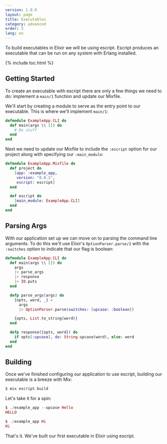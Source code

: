 ```yaml
---
version: 1.0.0
layout: page
title: Executables
category: advanced
order: 3
lang: en
---
```


To build executables in Elixir we will be using escript. Escript produces an executable that can be run on any system with Erlang installed.

{% include toc.html %}

## Getting Started

To create an executable with escript there are only a few things we need to do: implement a `main/1` function and update our Mixfile.

We'll start by creating a module to serve as the entry point to our executable.  This is where we'll implement `main/1`:

```elixir
defmodule ExampleApp.CLI do
  def main(args \\ []) do
    # Do stuff
  end
end
```

Next we need to update our Mixfile to include the `:escript` option for our project along with specifying our `:main_module`:

```elixir
defmodule ExampleApp.Mixfile do
  def project do
    [app: :example_app,
     version: "0.0.1",
     escript: escript]
  end

  def escript do
    [main_module: ExampleApp.CLI]
  end
end
```

## Parsing Args

With our application set up we can move on to parsing the command line arguments.  To do this we'll use Elixir's `OptionParser.parse/2` with the `:switches` option to indicate that our flag is boolean:

```elixir
defmodule ExampleApp.CLI do
  def main(args \\ []) do
    args
    |> parse_args
    |> response
    |> IO.puts
  end

  defp parse_args(args) do
    {opts, word, _} =
      args
      |> OptionParser.parse(switches: [upcase: :boolean])

    {opts, List.to_string(word)}
  end

  defp response({opts, word}) do
    if opts[:upcase], do: String.upcase(word), else: word
  end
end
```

## Building

Once we've finished configuring our application to use escript, building our executable is a breeze with Mix:

```elixir
$ mix escript.build
```

Let's take it for a spin:

```elixir
$ ./example_app --upcase Hello
HELLO

$ ./example_app Hi
Hi
```

That's it. We've built our first executable in Elixir using escript.
